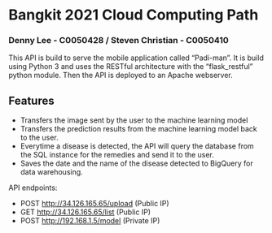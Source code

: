 <h1 class="code-line" data-line-start=0 data-line-end=1 ><a id="Bangkit_2021_Cloud_Computing_Path_0"></a>Bangkit 2021 Cloud Computing Path</h1>
<h3 class="code-line" data-line-start=1 data-line-end=2 ><a id="Denny_Lee__C0050428__Steven_Christian__C0050410_1"></a>Denny Lee - C0050428 / Steven Christian - C0050410</h3>
<p class="has-line-data" data-line-start="2" data-line-end="3">This API is build to serve the mobile application called “Padi-man”. It is build using Python 3 and uses the RESTful architecture with the “flask_restful” python module. Then the API is deployed to an Apache webserver.</p>
<h2 class="code-line" data-line-start=3 data-line-end=4 ><a id="Features_3"></a>Features</h2>
<ul>
<li class="has-line-data" data-line-start="5" data-line-end="6">Transfers the image sent by the user to the machine learning model</li>
<li class="has-line-data" data-line-start="6" data-line-end="7">Transfers the prediction results from the machine learning model back to the user.</li>
<li class="has-line-data" data-line-start="7" data-line-end="8">Everytime a disease is detected, the API will query the database from the SQL instance for the remedies and send it to the user.</li>
<li class="has-line-data" data-line-start="8" data-line-end="10">Saves the date and the name of the disease detected to BigQuery for data warehousing.</li>
</ul>
<p class="has-line-data" data-line-start="10" data-line-end="11">API endpoints:</p>
<ul>
<li class="has-line-data" data-line-start="11" data-line-end="12">POST <a href="http://34.126.165.65/upload">http://34.126.165.65/upload</a> (Public IP)</li>
<li class="has-line-data" data-line-start="12" data-line-end="13">GET <a href="http://34.126.165.65/list">http://34.126.165.65/list</a> (Public IP)</li>
<li class="has-line-data" data-line-start="13" data-line-end="14">POST <a href="http://192.168.1.5/model">http://192.168.1.5/model</a> (Private IP)</li>
</ul>
